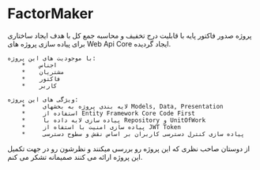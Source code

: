 # FactorMaker

پروژه صدور فاکتور پایه با قابلیت درج تخفیف و محاسبه جمع کل با هدف ایجاد ساختاری برای پیاده سازی پروژه های Web Api Core ایجاد گردیده.
	
	با موجودیت های این پروژه:   
		*    اجناس
		*    مشتریان
		*    فاکتور 
		*    کاربر
	
	ویژگی های این پروژه:
		*     لایه بندی پروژه به بخشهای Models, Data, Presentation
	  	*     استفاده از Entity Framework Core Code First
	  	*     پیاده سازی لایه داده با Repository و UnitOfWork
	  	*     پیاده سازی امنیت با استفاه از JWT Token
 	  	*     پیاده سازی کنترل دسترسی کاربران بر اساس نقش و سطوح دسترسی

از دوستان صاحب نظری که این پروژه رو بررسی میکنند و نظرشون رو در جهت تکمیل این پروژه ارائه می کنند صمیمانه تشکر می کنم.

